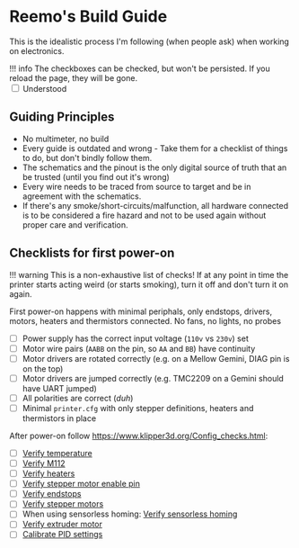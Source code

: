 # Reemo's Build Guide

This is the idealistic process I'm following (when people ask) when working on electronics.

!!! info
    The checkboxes can be checked, but won't be persisted. If you reload the page, they will be gone.  
    <input type="checkbox" /> Understood

## Guiding Principles

- No multimeter, no build
- Every guide is outdated and wrong - Take them for a checklist of things to do, but don't bindly follow them.
- The schematics and the pinout is the only digital source of truth that an be trusted (until you find out it's wrong)
- Every wire needs to be traced from source to target and be in agreement with the schematics.
- If there's any smoke/short-circuits/malfunction, all hardware connected is to be considered a fire hazard and not to be used again without proper care and verification.

## Checklists for first power-on

!!! warning
    This is a non-exhaustive list of checks! If at any point in time the printer starts acting weird (or starts smoking), turn it off and don't turn it on again.

First power-on happens with minimal periphals, only endstops, drivers, motors, heaters and thermistors connected. No fans, no lights, no probes

- [ ] Power supply has the correct input voltage (`110v` vs `230v`) set
- [ ] Motor wire pairs (`AABB` on the pin, so `AA` and `BB`) have continuity
- [ ] Motor drivers are rotated correctly (e.g. on a Mellow Gemini, DIAG pin is on the top)
- [ ] Motor drivers are jumped correctly (e.g. TMC2209 on a Gemini should have UART jumped)
- [ ] All polarities are correct (*duh*)
- [ ] Minimal `printer.cfg` with only stepper definitions, heaters and thermistors in place

After power-on follow <https://www.klipper3d.org/Config_checks.html>:

- [ ] [Verify temperature](https://www.klipper3d.org/Config_checks.html#verify-temperature)
- [ ] [Verify M112](https://www.klipper3d.org/Config_checks.html#verify-m112)
- [ ] [Verify heaters](https://www.klipper3d.org/Config_checks.html#verify-heaters)
- [ ] [Verify stepper motor enable pin](https://www.klipper3d.org/Config_checks.html#verify-stepper-motor-enable-pin)
- [ ] [Verify endstops](https://www.klipper3d.org/Config_checks.html#verify-endstops)
- [ ] [Verify stepper motors](https://www.klipper3d.org/Config_checks.html#verify-stepper-motors)
- [ ] When using sensorless homing: [Verify sensorless homing](https://www.klipper3d.org/TMC_Drivers.html#sensorless-homing)
- [ ] [Verify extruder motor](https://www.klipper3d.org/Config_checks.html#verify-extruder-motor)
- [ ] [Calibrate PID settings](https://www.klipper3d.org/Config_checks.html#calibrate-pid-settings)
